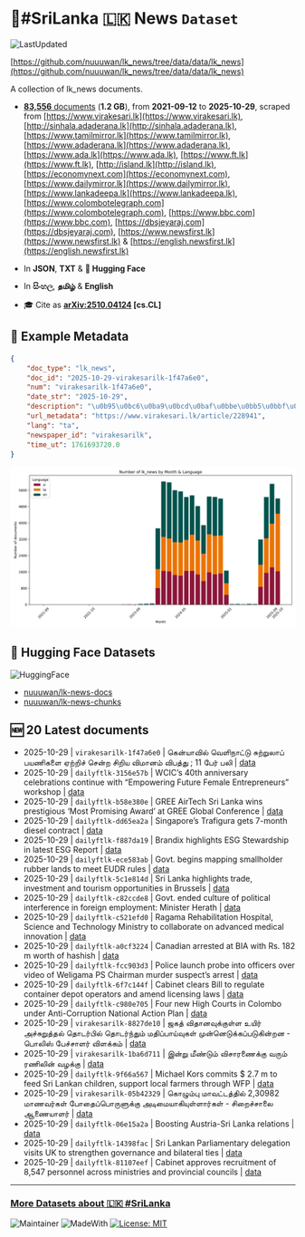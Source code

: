 # 📄#SriLanka 🇱🇰 News `Dataset`

![LastUpdated](https://img.shields.io/badge/last_updated-2025--10--29_05:14:56-green)

[https://github.com/nuuuwan/lk_news/tree/data/data/lk_news](https://github.com/nuuuwan/lk_news/tree/data/data/lk_news)

A collection of lk_news documents.

- [**83,556** documents](https://github.com/nuuuwan/lk_news/tree/data/data/lk_news) (**1.2 GB**), from **2021-09-12** to **2025-10-29**, scraped from [https://www.virakesari.lk](https://www.virakesari.lk), [http://sinhala.adaderana.lk](http://sinhala.adaderana.lk), [https://www.tamilmirror.lk](https://www.tamilmirror.lk), [https://www.adaderana.lk](https://www.adaderana.lk), [https://www.ada.lk](https://www.ada.lk), [https://www.ft.lk](https://www.ft.lk), [http://island.lk](http://island.lk), [https://economynext.com](https://economynext.com), [https://www.dailymirror.lk](https://www.dailymirror.lk), [https://www.lankadeepa.lk](https://www.lankadeepa.lk), [https://www.colombotelegraph.com](https://www.colombotelegraph.com), [https://www.bbc.com](https://www.bbc.com), [https://dbsjeyaraj.com](https://dbsjeyaraj.com), [https://www.newsfirst.lk](https://www.newsfirst.lk) & [https://english.newsfirst.lk](https://english.newsfirst.lk)

- In **JSON**, **TXT** & **🤗 Hugging Face**

- In **සිංහල**, **தமிழ்** & **English**

- 🎓 Cite as **[arXiv:2510.04124](https://arxiv.org/abs/2510.04124) [cs.CL]**

## 📝 Example Metadata

```json
{
    "doc_type": "lk_news",
    "doc_id": "2025-10-29-virakesarilk-1f47a6e0",
    "num": "virakesarilk-1f47a6e0",
    "date_str": "2025-10-29",
    "description": "\u0b95\u0bc6\u0ba9\u0bcd\u0baf\u0bbe\u0bb5\u0bbf\u0bb2\u0bcd \u0bb5\u0bc6\u0bb3\u0bbf\u0ba8\u0bbe\u0b9f\u0bcd\u0b9f\u0bc1 \u0b9a\u0bc1\u0bb1\u0bcd\u0bb1\u0bc1\u0bb2\u0bbe\u0baa\u0bcd \u0baa\u0baf\u0ba3\u0bbf\u0b95\u0bb3\u0bc8\u00a0\u0b8f\u0bb1\u0bcd\u0bb1\u0bbf\u0b9a\u0bcd \u0b9a\u0bc6\u0ba9\u0bcd\u0bb1 \u0b9a\u0bbf\u0bb1\u0bbf\u0baf \u0bb5\u0bbf\u0bae\u0bbe\u0ba9\u0bae\u0bcd \u0bb5\u0bbf\u0baa\u0ba4\u0bcd\u0ba4\u0bc1 ;\u00a011 \u0baa\u0bc7\u0bb0\u0bcd \u0baa\u0bb2\u0bbf",
    "url_metadata": "https://www.virakesari.lk/article/228941",
    "lang": "ta",
    "newspaper_id": "virakesarilk",
    "time_ut": 1761693720.0
}
```

![Chart](https://raw.githubusercontent.com/nuuuwan/lk_news/refs/heads/data/data/lk_news/docs_by_month_and_lang.png)

## 🤗 Hugging Face Datasets

![HuggingFace](https://img.shields.io/badge/-HuggingFace-FDEE21?style=for-the-badge&logo=HuggingFace)

- [nuuuwan/lk-news-docs](https://huggingface.co/datasets/nuuuwan/lk-news-docs)
- [nuuuwan/lk-news-chunks](https://huggingface.co/datasets/nuuuwan/lk-news-chunks)

## 🆕 20 Latest documents

- 2025-10-29 | `virakesarilk-1f47a6e0` | கென்யாவில் வெளிநாட்டு சுற்றுலாப் பயணிகளை ஏற்றிச் சென்ற சிறிய விமானம் விபத்து ; 11 பேர் பலி | [data](https://github.com/nuuuwan/lk_news/tree/data/data/lk_news/2020s/2025/2025-10-29-virakesarilk-1f47a6e0)
- 2025-10-29 | `dailyftlk-3156e57b` | WCIC’s 40th anniversary celebrations continue with “Empowering Future Female Entrepreneurs” workshop | [data](https://github.com/nuuuwan/lk_news/tree/data/data/lk_news/2020s/2025/2025-10-29-dailyftlk-3156e57b)
- 2025-10-29 | `dailyftlk-b58e380e` | GREE AirTech Sri Lanka wins prestigious ‘Most Promising Award’ at GREE Global Conference | [data](https://github.com/nuuuwan/lk_news/tree/data/data/lk_news/2020s/2025/2025-10-29-dailyftlk-b58e380e)
- 2025-10-29 | `dailyftlk-dd65ea2a` | Singapore’s Trafigura gets 7-month diesel contract | [data](https://github.com/nuuuwan/lk_news/tree/data/data/lk_news/2020s/2025/2025-10-29-dailyftlk-dd65ea2a)
- 2025-10-29 | `dailyftlk-f887da19` | Brandix highlights ESG Stewardship in latest ESG Report | [data](https://github.com/nuuuwan/lk_news/tree/data/data/lk_news/2020s/2025/2025-10-29-dailyftlk-f887da19)
- 2025-10-29 | `dailyftlk-ece583ab` | Govt. begins mapping smallholder rubber lands to meet EUDR rules | [data](https://github.com/nuuuwan/lk_news/tree/data/data/lk_news/2020s/2025/2025-10-29-dailyftlk-ece583ab)
- 2025-10-29 | `dailyftlk-5c1e814d` | Sri Lanka highlights trade, investment and tourism opportunities in Brussels | [data](https://github.com/nuuuwan/lk_news/tree/data/data/lk_news/2020s/2025/2025-10-29-dailyftlk-5c1e814d)
- 2025-10-29 | `dailyftlk-c82ccde8` | Govt. ended culture of political interference in foreign employment: Minister Herath | [data](https://github.com/nuuuwan/lk_news/tree/data/data/lk_news/2020s/2025/2025-10-29-dailyftlk-c82ccde8)
- 2025-10-29 | `dailyftlk-c521efd0` | Ragama Rehabilitation Hospital, Science and Technology  Ministry to collaborate on advanced medical innovation | [data](https://github.com/nuuuwan/lk_news/tree/data/data/lk_news/2020s/2025/2025-10-29-dailyftlk-c521efd0)
- 2025-10-29 | `dailyftlk-a0cf3224` | Canadian arrested at BIA with Rs. 182 m worth of hashish | [data](https://github.com/nuuuwan/lk_news/tree/data/data/lk_news/2020s/2025/2025-10-29-dailyftlk-a0cf3224)
- 2025-10-29 | `dailyftlk-fcc903d3` | Police launch probe into officers over video of Weligama PS Chairman murder suspect’s arrest | [data](https://github.com/nuuuwan/lk_news/tree/data/data/lk_news/2020s/2025/2025-10-29-dailyftlk-fcc903d3)
- 2025-10-29 | `dailyftlk-6f7c144f` | Cabinet clears Bill to regulate container depot operators and amend licensing laws | [data](https://github.com/nuuuwan/lk_news/tree/data/data/lk_news/2020s/2025/2025-10-29-dailyftlk-6f7c144f)
- 2025-10-29 | `dailyftlk-c980e705` | Four new High Courts in Colombo under Anti-Corruption National Action Plan | [data](https://github.com/nuuuwan/lk_news/tree/data/data/lk_news/2020s/2025/2025-10-29-dailyftlk-c980e705)
- 2025-10-29 | `virakesarilk-8827de10` | ஜகத் விதானவுக்குள்ள உயிர் அச்சுறுத்தல் தொடர்பில் தொடர்ந்தும் மதிப்பாய்வுகள் முன்னெடுக்கப்படுகின்றன - பொலிஸ் பேச்சாளர் விளக்கம் | [data](https://github.com/nuuuwan/lk_news/tree/data/data/lk_news/2020s/2025/2025-10-29-virakesarilk-8827de10)
- 2025-10-29 | `virakesarilk-1ba6d711` | இன்று மீண்டும் விசாரணைக்கு வரும் ரணிலின் வழக்கு | [data](https://github.com/nuuuwan/lk_news/tree/data/data/lk_news/2020s/2025/2025-10-29-virakesarilk-1ba6d711)
- 2025-10-29 | `dailyftlk-9f66a567` | Michael Kors commits $ 2.7 m to feed Sri Lankan children, support local farmers through WFP | [data](https://github.com/nuuuwan/lk_news/tree/data/data/lk_news/2020s/2025/2025-10-29-dailyftlk-9f66a567)
- 2025-10-29 | `virakesarilk-05b42329` | கொழும்பு மாவட்டத்தில் 2,30982 மாணவர்கள் போதைப்பொருளுக்கு அடிமையாகியுள்ளார்கள் - சிறைச்சாலை ஆணையாளர் | [data](https://github.com/nuuuwan/lk_news/tree/data/data/lk_news/2020s/2025/2025-10-29-virakesarilk-05b42329)
- 2025-10-29 | `dailyftlk-06e15a2a` | Boosting Austria-Sri Lanka relations | [data](https://github.com/nuuuwan/lk_news/tree/data/data/lk_news/2020s/2025/2025-10-29-dailyftlk-06e15a2a)
- 2025-10-29 | `dailyftlk-14398fac` | Sri Lankan Parliamentary delegation visits UK to strengthen governance and bilateral ties | [data](https://github.com/nuuuwan/lk_news/tree/data/data/lk_news/2020s/2025/2025-10-29-dailyftlk-14398fac)
- 2025-10-29 | `dailyftlk-81107eef` | Cabinet approves recruitment of 8,547 personnel across ministries and provincial councils | [data](https://github.com/nuuuwan/lk_news/tree/data/data/lk_news/2020s/2025/2025-10-29-dailyftlk-81107eef)

---

### [More Datasets about 🇱🇰 #SriLanka](https://github.com/nuuuwan/lk_datasets)

![Maintainer](https://img.shields.io/badge/maintainer-nuuuwan-red)
![MadeWith](https://img.shields.io/badge/made_with-python-blue)
[![License: MIT](https://img.shields.io/badge/License-MIT-yellow.svg)](https://opensource.org/licenses/MIT)
